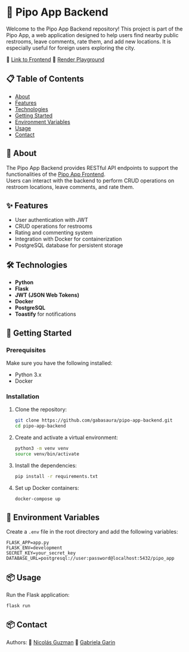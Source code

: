 # 🚽 Pipo App Backend

Welcome to the Pipo App Backend repository! This project is part of the Pipo App, a web application designed to help users find nearby public restrooms, leave comments, rate them, and add new locations. It is especially useful for foreign users exploring the city.

🔗 [Link to Frontend](https://github.com/gabasaura/pipo-app-frontend)
🔗 [Render Playground](https://pipo-app-frontend.onrender.com/)


## 📋 Table of Contents
- [About](#about)
- [Features](#features)
- [Technologies](#technologies)
- [Getting Started](#getting-started)
- [Environment Variables](#environment-variables)
- [Usage](#usage)
- [Contact](#contact)

## 🧐 About

The Pipo App Backend provides RESTful API endpoints to support the functionalities of the [Pipo App Frontend](https://github.com/gabasaura/pipo-app-frontend). \
Users can interact with the backend to perform CRUD operations on restroom locations, leave comments, and rate them.

## ✨ Features

- User authentication with JWT
- CRUD operations for restrooms
- Rating and commenting system
- Integration with Docker for containerization
- PostgreSQL database for persistent storage

## 🛠️ Technologies

- **Python**
- **Flask**
- **JWT (JSON Web Tokens)**
- **Docker**
- **PostgreSQL**
- **Toastify** for notifications

## 🚀 Getting Started

### Prerequisites

Make sure you have the following installed:

- Python 3.x
- Docker

### Installation

1. Clone the repository:

    ```bash
    git clone https://github.com/gabasaura/pipo-app-backend.git
    cd pipo-app-backend
    ```

2. Create and activate a virtual environment:

    ```bash
    python3 -m venv venv
    source venv/bin/activate
    ```

3. Install the dependencies:

    ```bash
    pip install -r requirements.txt
    ```

4. Set up Docker containers:

    ```bash
    docker-compose up
    ```

## 🔧 Environment Variables

Create a `.env` file in the root directory and add the following variables:

    FLASK_APP=app.py
    FLASK_ENV=development
    SECRET_KEY=your_secret_key
    DATABASE_URL=postgresql://user:password@localhost:5432/pipo_app

## 📦 Usage
Run the Flask application:

    flask run

## 📦 Contact
Authors: 🔗 [Nicolás Guzman](https://github.com/nguzm4n) 🔗 [Gabriela Garin](https://github.com/gabasaura)